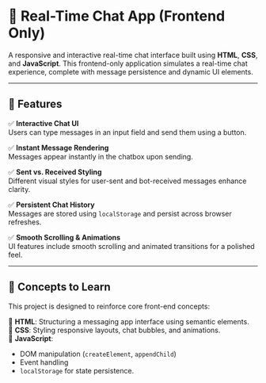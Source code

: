 # 💬 Real-Time Chat App (Frontend Only)

A responsive and interactive real-time chat interface built using **HTML**, **CSS**, and **JavaScript**. This frontend-only application simulates a real-time chat experience, complete with message persistence and dynamic UI elements.

---

## 🚀 Features

✅ **Interactive Chat UI**  
Users can type messages in an input field and send them using a button.

✅ **Instant Message Rendering**  
Messages appear instantly in the chatbox upon sending.

✅ **Sent vs. Received Styling**  
Different visual styles for user-sent and bot-received messages enhance clarity.

✅ **Persistent Chat History**  
Messages are stored using `localStorage` and persist across browser refreshes.

✅ **Smooth Scrolling & Animations**  
UI features include smooth scrolling and animated transitions for a polished feel.

---

## 🧠 Concepts to Learn

This project is designed to reinforce core front-end concepts:

🔹 **HTML**: Structuring a messaging app interface using semantic elements.  
🔹 **CSS**: Styling responsive layouts, chat bubbles, and animations.  
🔹 **JavaScript**:
- DOM manipulation (`createElement`, `appendChild`)
- Event handling
- `localStorage` for state persistence.
